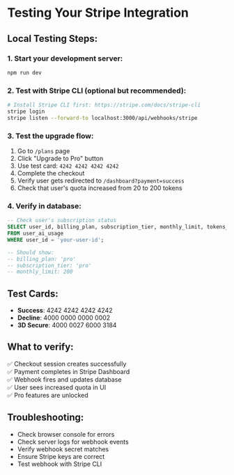 # Testing Your Stripe Integration

## Local Testing Steps:

### 1. Start your development server:
```bash
npm run dev
```

### 2. Test with Stripe CLI (optional but recommended):
```bash
# Install Stripe CLI first: https://stripe.com/docs/stripe-cli
stripe login
stripe listen --forward-to localhost:3000/api/webhooks/stripe
```

### 3. Test the upgrade flow:
1. Go to `/plans` page
2. Click "Upgrade to Pro" button
3. Use test card: `4242 4242 4242 4242`
4. Complete the checkout
5. Verify user gets redirected to `/dashboard?payment=success`
6. Check that user's quota increased from 20 to 200 tokens

### 4. Verify in database:
```sql
-- Check user's subscription status
SELECT user_id, billing_plan, subscription_tier, monthly_limit, tokens_used
FROM user_ai_usage 
WHERE user_id = 'your-user-id';

-- Should show:
-- billing_plan: 'pro'
-- subscription_tier: 'pro' 
-- monthly_limit: 200
```

## Test Cards:
- **Success**: 4242 4242 4242 4242
- **Decline**: 4000 0000 0000 0002
- **3D Secure**: 4000 0027 6000 3184

## What to verify:
✅ Checkout session creates successfully  
✅ Payment completes in Stripe Dashboard  
✅ Webhook fires and updates database  
✅ User sees increased quota in UI  
✅ Pro features are unlocked  

## Troubleshooting:
- Check browser console for errors
- Check server logs for webhook events
- Verify webhook secret matches
- Ensure Stripe keys are correct
- Test webhook with Stripe CLI

